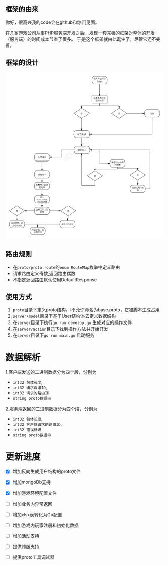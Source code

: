 ## 框架的由来
你好，很高兴我的code会在github和你们见面。

在几家游戏公司从事PHP服务端开发之后，发现一套完善的框架对整体的开发（服务端）的时间成本节省了很多。
于是这个框架就由此诞生了，尽管它还不完善。

## 框架的设计
![img.png](docs/liuchengtu.png)

## 路由规则
* 在`proto/proto.route`的`enum RouteMap`枚举中定义路由
* 请求路由定义奇数,返回路由偶数
* 不指定返回路由默认使用DefaultResponse

## 使用方式
1. `proto`目录下定义proto结构，❕不允许命名为base.proto，它被脚本生成占用
2. `server/model`目录下基于User结构体去定义数据结构
3. 在`server`目录下执行`go run develop.go` 生成对应的操作文件
4. 在`server/action`目录下找到操作方法并开始开发
5. 在`server`目录下`go run main.go` 启动服务

# 数据解析
1.客户端发送的二进制数据分为四个段，分别为
* `int32 包体长度`,
* `int32 请求自增ID`,
* `int32 请求的路由ID`
* `string proto数据串`

2.服务端返回的二进制数据分为四个段，分别为
* `int32 包体长度`,
* `int32 客户端请求的路由ID`,
* `int32 错误标识`
* `string proto数据串`

# 更新进度
- [x] 增加反向生成用户结构的proto文件  
- [x] 增加mongoDb支持
- [x] 增加游戏环境配置文件
- [ ] 增加业务内异常返回
- [ ] 增加xlsx表转化为Go配置
- [ ] 增加游戏内玩家注册和初始化数据
- [ ] 增加活动支持
- [ ] 提供跨服支持
- [ ] 提供proto工具调试器





